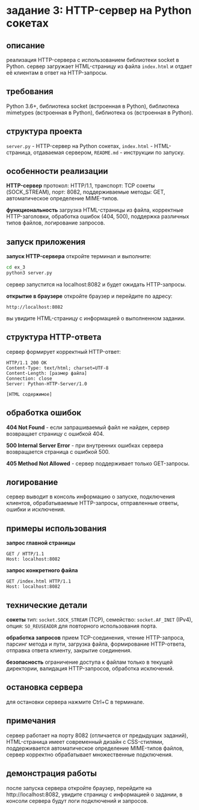 # задание 3: HTTP-сервер на Python сокетах

## описание
реализация HTTP-сервера с использованием библиотеки socket в Python. сервер загружает HTML-страницу из файла `index.html` и отдает её клиентам в ответ на HTTP-запросы.

## требования
Python 3.6+, библиотека socket (встроенная в Python), библиотека mimetypes (встроенная в Python), библиотека os (встроенная в Python).

## структура проекта
`server.py` - HTTP-сервер на Python сокетах, `index.html` - HTML-страница, отдаваемая сервером, `README.md` - инструкции по запуску.

## особенности реализации

**HTTP-сервер**
протокол: HTTP/1.1, транспорт: TCP сокеты (SOCK_STREAM), порт: 8082, поддерживаемые методы: GET, автоматическое определение MIME-типов.

**функциональность**
загрузка HTML-страницы из файла, корректные HTTP-заголовки, обработка ошибок (404, 500), поддержка различных типов файлов, логирование запросов.

## запуск приложения

**запуск HTTP-сервера**
откройте терминал и выполните:
```bash
cd ex_3
python3 server.py
```

сервер запустится на localhost:8082 и будет ожидать HTTP-запросы.

**открытие в браузере**
откройте браузер и перейдите по адресу:
```
http://localhost:8082
```

вы увидите HTML-страницу с информацией о выполненном задании.

## структура HTTP-ответа

сервер формирует корректный HTTP-ответ:
```
HTTP/1.1 200 OK
Content-Type: text/html; charset=UTF-8
Content-Length: [размер файла]
Connection: close
Server: Python-HTTP-Server/1.0

[HTML содержимое]
```

## обработка ошибок

**404 Not Found** - если запрашиваемый файл не найден, сервер возвращает страницу с ошибкой 404.

**500 Internal Server Error** - при внутренних ошибках сервера возвращается страница с ошибкой 500.

**405 Method Not Allowed** - сервер поддерживает только GET-запросы.

## логирование

сервер выводит в консоль информацию о запуске, подключения клиентов, обрабатываемые HTTP-запросы, отправленные ответы, ошибки и исключения.

## примеры использования

**запрос главной страницы**
```
GET / HTTP/1.1
Host: localhost:8082
```

**запрос конкретного файла**
```
GET /index.html HTTP/1.1
Host: localhost:8082
```

## технические детали

**сокеты**
тип: `socket.SOCK_STREAM` (TCP), семейство: `socket.AF_INET` (IPv4), опция: `SO_REUSEADDR` для повторного использования порта.

**обработка запросов**
прием TCP-соединения, чтение HTTP-запроса, парсинг метода и пути, загрузка файла, формирование HTTP-ответа, отправка ответа клиенту, закрытие соединения.

**безопасность**
ограничение доступа к файлам только в текущей директории, валидация HTTP-запросов, обработка исключений.

## остановка сервера
для остановки сервера нажмите Ctrl+C в терминале.

## примечания
сервер работает на порту 8082 (отличается от предыдущих заданий), HTML-страница имеет современный дизайн с CSS-стилями, поддерживается автоматическое определение MIME-типов файлов, сервер корректно обрабатывает множественные подключения.

## демонстрация работы

после запуска сервера откройте браузер, перейдите на http://localhost:8082, увидите страницу с информацией о задании, в консоли сервера будут логи подключений и запросов.
